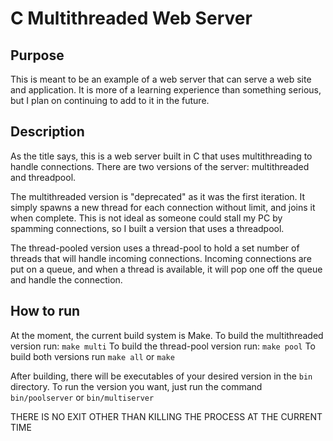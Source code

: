 # C Multithreaded Web Server

## Purpose
This is meant to be an example of a web server that can serve a web site and application.
It is more of a learning experience than something serious, but I plan on continuing to add to it in the future.

## Description
As the title says, this is a web server built in C that uses multithreading to handle connections.
There are two versions of the server: multithreaded and threadpool.

The multithreaded version is "deprecated" as it was the first iteration. It simply spawns a new thread for each connection without limit, and joins it when complete.
This is not ideal as someone could stall my PC by spamming connections, so I built a version that uses a threadpool.

The thread-pooled version uses a thread-pool to hold a set number of threads that will handle incoming connections. 
Incoming connections are put on a queue, and when a thread is available, it will pop one off the queue and handle the connection.

## How to run
At the moment, the current build system is Make.
To build the multithreaded version run: ```make multi```
To build the thread-pool version run: ```make pool```
To build both versions run ```make all``` or ```make```

After building, there will be executables of your desired version in the ```bin``` directory.
To run the version you want, just run the command ```bin/poolserver``` or ```bin/multiserver```

THERE IS NO EXIT OTHER THAN KILLING THE PROCESS AT THE CURRENT TIME
